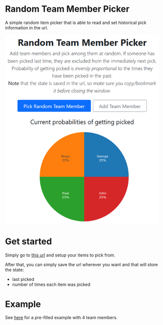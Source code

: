 # Random Team Member Picker

A simple random item picker that is able to read and set historical pick information in the url.

![Sample](sample.png)

# Get started

Simply go to [this url](https://htmlpreview.github.io/?https://github.com/gabrielecalvo/random-picker/blob/main/index.html) and setup your items to pick from.

After that, you can simply save the url wherever you want and that will store the state:

- last picked
- number of times each item was picked

# Example

See [here](https://htmlpreview.github.io/?https://github.com/gabrielecalvo/random-picker/blob/main/index.html?last=null&items=George%3A2%2CRingo%3A2%2CPaul%3A2%2CJohn%3A2) for a pre-filled example with 4 team members.
